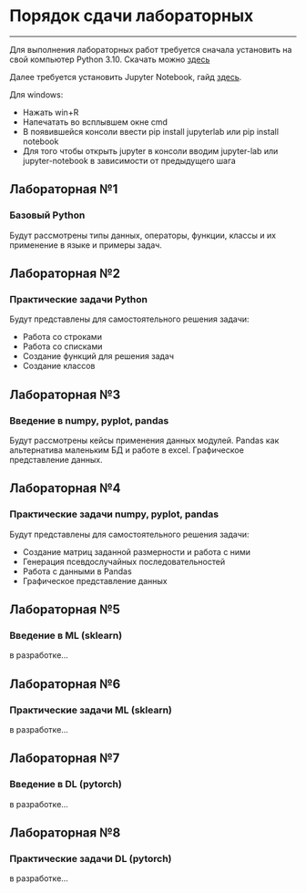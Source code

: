# Порядок сдачи лабораторных
----------------------------

Для выполнения лабораторных работ требуется сначала установить на свой компьютер Python 3.10. Скачать можно [здесь](https://www.python.org/downloads/)

Далее требуется установить Jupyter Notebook, гайд [здесь](https://jupyter.org/install).

Для windows:
- Нажать win+R
- Напечатать во всплывшем окне cmd
- В появившейся консоли ввести pip install jupyterlab или pip install notebook
- Для того чтобы открыть jupyter в консоли вводим jupyter-lab или jupyter-notebook в зависимости от предыдущего шага


## Лабораторная №1
### Базовый Python
Будут рассмотрены типы данных, операторы, функции, классы и их применение в языке и примеры задач.

## Лабораторная №2
### Практические задачи Python
Будут представлены для самостоятельного решения задачи:
- Работа со строками
- Работа со списками
- Создание функций для решения задач
- Создание классов

## Лабораторная №3
### Введение в numpy, pyplot, pandas
Будут рассмотрены кейсы применения данных модулей. 
Pandas как альтернатива маленьким БД и работе в excel. 
Графическое представление данных.

## Лабораторная №4
### Практические задачи numpy, pyplot, pandas
Будут представлены для самостоятельного решения задачи:
- Создание матриц заданной размерности и работа с ними
- Генерация псевдослучайных последовательностей
- Работа с данными в Pandas
- Графическое представление данных

## Лабораторная №5
### Введение в ML (sklearn)
в разработке...

## Лабораторная №6
### Практические задачи ML (sklearn)
в разработке...


## Лабораторная №7
### Введение в DL (pytorch)
в разработке...


## Лабораторная №8
### Практические задачи DL (pytorch)
в разработке...

